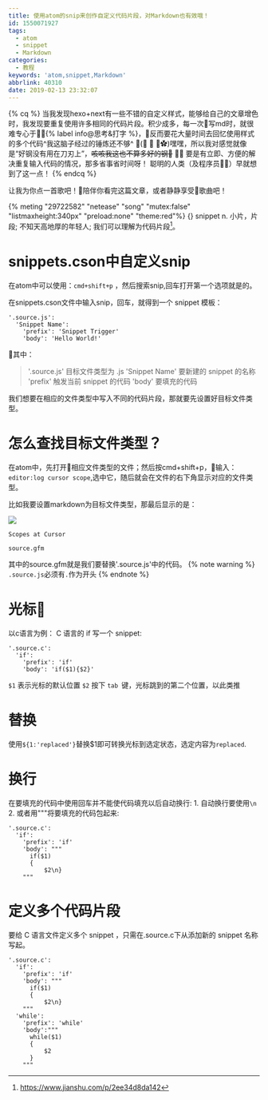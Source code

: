 ```yaml
---
title: 使用atom的snip来创作自定义代码片段，对Markdown也有效哦！
id: 1550071927
tags:
  - atom
  - snippet
  - Markdown
categories:
  - 教程
keywords: 'atom,snippet,Markdown'
abbrlink: 40310
date: 2019-02-13 23:32:07
---
```

{% cq %}
当我发现hexo+next有一些不错的自定义样式，能够给自己的文章增色时，我发现要重复使用许多相同的代码片段。积少成多，每一次写md时，就很难专心于{% label info@思考&打字 %}，反而要花大量时间去回忆使用样式的多个代码^我这脑子经过的锤炼还不够^ ✧(≖ ◡ ≖✿)嘿嘿，所以我对感觉就像是“好钢没有用在刀刃上”，~~咳咳我这也不算多好的钢~~ 🤦‍♀️
要是有立即、方便的解决重复输入代码的情况，那多省事省时间呀！
聪明的人类（及程序员👨‍💻‍）早就想到了这一点！
{% endcq %}

<!--more-->

让我为你点一首歌吧！陪伴你看完这篇文章，或者静静享受歌曲吧！

{% meting "29722582" "netease" "song" "mutex:false" "listmaxheight:340px" "preload:none" "theme:red"%}
{}
snippet   n. 小片，片段; 不知天高地厚的年轻人;
我们可以理解为代码片段[^1]。
[^1]: https://www.jianshu.com/p/2ee34d8da142

# snippets.cson中自定义snip

在atom中可以使用：`cmd+shift+p` ，然后搜索snip,回车打开第一个选项就是的。

在snippets.cson文件中输入snip，回车，就得到一个 snippet 模板：

```
'.source.js':
  'Snippet Name':
    'prefix': 'Snippet Trigger'
    'body': 'Hello World!'
```

其中：
> '.source.js' 目标文件类型为 .js
> 'Snippet Name' 要新建的 snippet 的名称
> 'prefix' 触发当前 snippet 的代码
> 'body' 要填充的代码

我们想要在相应的文件类型中写入不同的代码片段，那就要先设置好目标文件类型。

# 怎么查找目标文件类型？

在atom中，先打开相应文件类型的文件；然后按cmd+shift+p，输入：`editor:log cursor scope`,选中它，随后就会在文件的右下角显示对应的文件类型。

比如我要设置markdown为目标文件类型，那最后显示的是：

![](https://ws4.sinaimg.cn/large/006tKfTcgy1g05ub26znoj30fo06mmxs.jpg)
```
Scopes at Cursor

source.gfm
```
其中的source.gfm就是我们要替换'.source.js'中的代码。
{% note warning %} `.source.js`必须有`.`作为开头 {% endnote %}

# 光标

以c语言为例：
C 语言的 if 写一个 snippet:
```
'.source.c':
  'if':
    'prefix': 'if'
    'body': 'if($1){$2}'
```
`$1` 表示光标的默认位置
`$2` 按下 `tab `键，光标跳到的第二个位置，以此类推

# 替换

使用`${1:'replaced'}`替换$1即可转换光标到选定状态，选定内容为`replaced`.

# 换行

在要填充的代码中使用回车并不能使代码填充以后自动换行:
<span id="inline-toc">1. </span>自动换行要使用`\n`
<span id="inline-toc">2. </span>或者用"""将要填充的代码包起来:

```
'.source.c':
  'if':
    'prefix': 'if'
    'body': """
      if($1)
      {
          $2\n}
    """
```

# 定义多个代码片段

要给 C 语言文件定义多个 snippet ，只需在.source.c下从添加新的 snippet 名称写起。

  ```
  '.source.c':
    'if':
      'prefix': 'if'
      'body': """
        if($1)
        {
            $2\n}
      """
    'while':
      'prefix': 'while'
      'body':"""
        while($1)
        {
            $2
        }
      """
```
